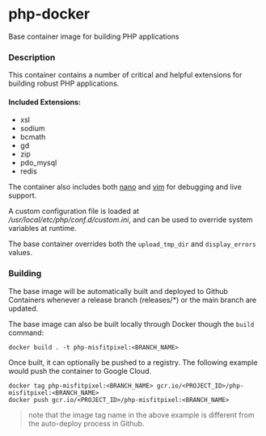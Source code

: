 # php-docker

Base container image for building PHP applications

### Description
This container contains a number of critical and helpful extensions for building robust PHP applications.

#### Included Extensions:

* xsl
* sodium
* bcmath
* gd
* zip
* pdo_mysql
* redis

The container also includes both [nano](https://www.nano-editor.org/) and [vim](https://www.vim.org/) for debugging and live support.

A custom configuration file is loaded at _/usr/local/etc/php/conf.d/custom.ini_, and can be used to override system variables at runtime.

The base container overrides both the `upload_tmp_dir` and `display_errors` values.

### Building

The base image will be automatically built and deployed to Github Containers whenever a release branch (releases/*) or the main branch are updated.

The base image can also be built locally through Docker though the `build` command:

```shell
docker build . -t php-misfitpixel:<BRANCH_NAME>
```

Once built, it can optionally be pushed to a registry.  The following example would push the container to Google Cloud.

```shell
docker tag php-misfitpixel:<BRANCH_NAME> gcr.io/<PROJECT_ID>/php-misfitpixel:<BRANCH_NAME>
docker push gcr.io/<PROJECT_ID>/php-misfitpixel:<BRANCH_NAME>
```

> note that the image tag name in the above example is different from the auto-deploy process in Github.
